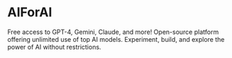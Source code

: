 # AIForAl
Free access to GPT-4, Gemini, Claude, and more! Open-source platform offering unlimited use of top AI models. Experiment, build, and explore the power of AI without restrictions.

